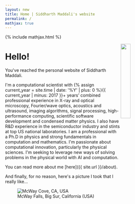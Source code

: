 ```yaml
---
layout: new
title: Home | Siddharth Maddali's website
permalink: /
mathjax: true
---
```

{% include mathjax.html %}

<img align="right" style="width: 25%;" src="{{ site.url }}/images/MSDHeadshot.jpg">

# Hello! 

You've reached the personal website of Siddharth Maddali. 

I'm a computational scientist with {% assign current_year = site.time | date: '%Y' | plus: 0 %}{{ current_year | minus: 2017 }}+ years’ combined professional experience in X-ray and optical microscopy, Fourier/wave optics, acoustics and ultrasound, imaging algorithms, signal processing, high-performance computing, scientific software development and condensed matter physics. 
I also have R&amp;D experience in the semiconductor industry and stints at top US national laboratories. 
I am a professional with a Ph.D in physics and strong fundamentals in computation and mathematics. 
I'm passionate about computational innovation, particularly the physical sciences. 
I'm seeking to leverage new ways of solving problems in the physical world with AI and computation. 

You can read more about me [here]({{ site.url }}/about). 

<!-- <nav style="display: block;">
    <ul>
        {% for item in site.data.details %}
            <li><a href="{{ item.link }}">{{ item.name }}</a></li>
        {% endfor %}
    </ul>
</nav> -->

And finally, for no reason, here's a picture I took that I really like...
<figure>
    <img class="filled-width" src="{{ site.url }}/images/titleBanner.jpg" alt="McWay Cove, CA, USA" class="responsiveimage">
    <figcaption class="customcaption">McWay Falls, Big Sur, California (USA)</figcaption>
</figure>
